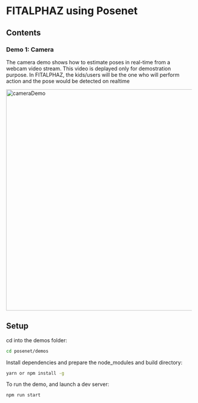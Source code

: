 # FITALPHAZ using Posenet

## Contents

### Demo 1: Camera

The camera demo shows how to estimate poses in real-time from a webcam video stream. This video is deplayed only for demostration purpose. In FITALPHAZ, the kids/users will be the one who will perform action and the pose would be detected on realtime 

<img src="https://raw.githubusercontent.com/tensorflow/tfjs-models/master/posenet/demos/camera.gif" alt="cameraDemo" style="width: 600px;"/>




## Setup

cd into the demos folder:

```sh
cd posenet/demos
```

Install dependencies and prepare the node_modules and build directory:

```sh
yarn or npm install -g
```

To run the demo, and launch a dev server:

```sh
npm run start
```
